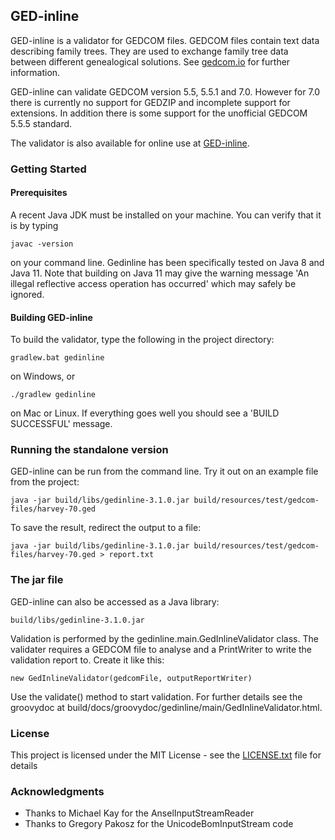 ## GED-inline

GED-inline is a validator for GEDCOM files. GEDCOM files contain text data describing family trees. They are used to exchange family tree data between different genealogical solutions. See [gedcom.io](https://gedcom.io/) for further information.

GED-inline can validate GEDCOM version 5.5, 5.5.1 and 7.0. However for 7.0 there is currently no support for GEDZIP and incomplete support for extensions. In addition there is some support for the unofficial GEDCOM 5.5.5 standard.

The validator is also available for online use at [GED-inline](http://ged-inline.elasticbeanstalk.com).

### Getting Started
#### Prerequisites

A recent Java JDK must be installed on your machine. You can verify that it is by typing

```
javac -version
```

on your command line. Gedinline has been specifically tested on Java 8 and Java 11. Note that building on Java 11 may give the warning message 'An illegal reflective access operation has occurred' which may safely be ignored.

#### Building GED-inline

To build the validator, type the following in the project directory:

```
gradlew.bat gedinline
```

on Windows, or

```
./gradlew gedinline
```

on Mac or Linux. If everything goes well you should see a 'BUILD SUCCESSFUL' message.

### Running the standalone version

GED-inline can be run from the command line. Try it out on an example file from the project:

```
java -jar build/libs/gedinline-3.1.0.jar build/resources/test/gedcom-files/harvey-70.ged
```

To save the result, redirect the output to a file:

```
java -jar build/libs/gedinline-3.1.0.jar build/resources/test/gedcom-files/harvey-70.ged > report.txt
```

### The jar file

GED-inline can also be accessed as a Java library:

```
build/libs/gedinline-3.1.0.jar
```

Validation is performed by the gedinline.main.GedInlineValidator class. The validater requires a GEDCOM file to analyse and a PrintWriter to write the validation report to. Create it like this:

```
new GedInlineValidator(gedcomFile, outputReportWriter)
```

Use the validate() method to start validation. For further details see the groovydoc at build/docs/groovydoc/gedinline/main/GedInlineValidator.html.

### License

This project is licensed under the MIT License - see the [LICENSE.txt](LICENSE.txt) file for details

### Acknowledgments

* Thanks to Michael Kay for the AnselInputStreamReader
* Thanks to Gregory Pakosz for the UnicodeBomInputStream code
